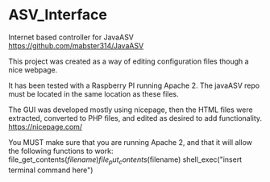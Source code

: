 # ASV_Interface
Internet based controller for JavaASV
https://github.com/mabster314/JavaASV


This project was created as a way of editing configuration files though a nice webpage. 

It has been tested with a Raspberry PI running Apache 2. The javaASV repo must be located in the same location as these files.

The GUI was developed mostly using nicepage, then the HTML files were extracted, converted to PHP files, and edited as desired to add functionality.
https://nicepage.com/

You MUST make sure that you are running Apache 2, and that it will allow the following functions to work:
     file_get_contents($filename)
     file_put_contents($filename)
     shell_exec("insert terminal command here")
